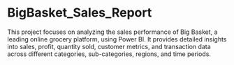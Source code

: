 # BigBasket_Sales_Report
This project focuses on analyzing the sales performance of Big Basket, a leading online grocery platform, using Power BI. It provides detailed insights into sales, profit, quantity sold, customer metrics, and transaction data across different categories, sub-categories, regions, and time periods.
